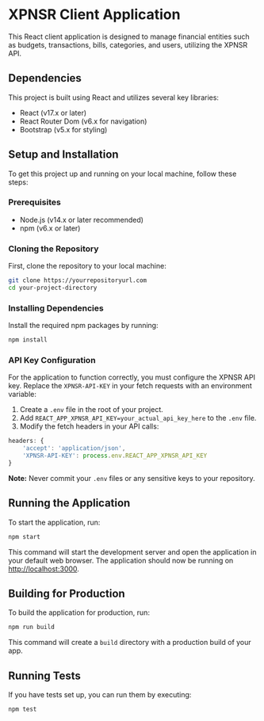 # XPNSR Client Application

This React client application is designed to manage financial entities such as budgets, transactions, bills, categories, and users, utilizing the XPNSR API.

## Dependencies

This project is built using React and utilizes several key libraries:

- React (v17.x or later)
- React Router Dom (v6.x for navigation)
- Bootstrap (v5.x for styling)

## Setup and Installation

To get this project up and running on your local machine, follow these steps:

### Prerequisites

- Node.js (v14.x or later recommended)
- npm (v6.x or later)

### Cloning the Repository

First, clone the repository to your local machine:

```bash
git clone https://yourrepositoryurl.com
cd your-project-directory
```

### Installing Dependencies

Install the required npm packages by running:

```bash
npm install
```

### API Key Configuration

For the application to function correctly, you must configure the XPNSR API key. Replace the `XPNSR-API-KEY` in your fetch requests with an environment variable:

1. Create a `.env` file in the root of your project.
2. Add `REACT_APP_XPNSR_API_KEY=your_actual_api_key_here` to the `.env` file.
3. Modify the fetch headers in your API calls:

```javascript
headers: {
    'accept': 'application/json',
    'XPNSR-API-KEY': process.env.REACT_APP_XPNSR_API_KEY
}
```

**Note:** Never commit your `.env` files or any sensitive keys to your repository.

## Running the Application

To start the application, run:

```bash
npm start
```

This command will start the development server and open the application in your default web browser. The application should now be running on [http://localhost:3000](http://localhost:3000).

## Building for Production

To build the application for production, run:

```bash
npm run build
```

This command will create a `build` directory with a production build of your app.

## Running Tests

If you have tests set up, you can run them by executing:

```bash
npm test
```
